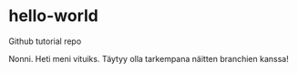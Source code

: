 # hello-world
Github tutorial repo

Nonni. Heti meni vituiks. Täytyy olla tarkempana näitten branchien kanssa!
